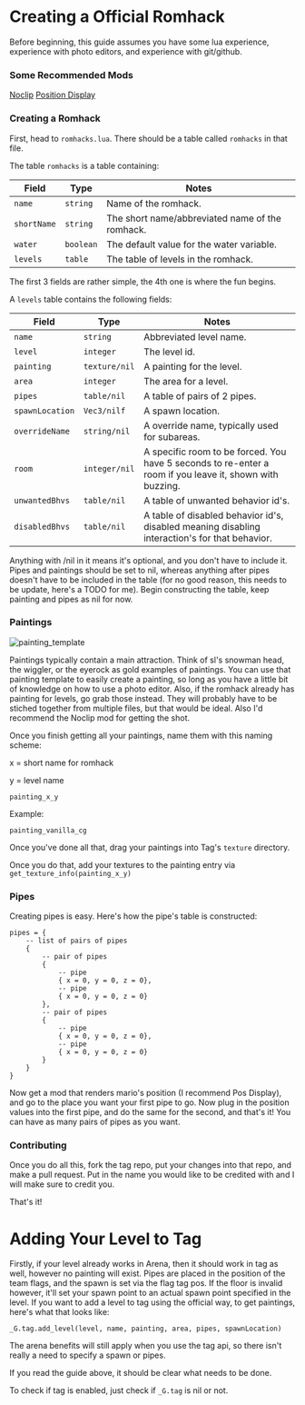 # Creating a Official Romhack

Before beginning, this guide assumes you have some lua experience, experience with photo editors, and experience with git/github.

### Some Recommended Mods

[Noclip](https://mods.sm64coopdx.com/mods/noclip.30/)
[Position Display](https://github.com/Agent-11/agent-ex-coop-mods/blob/main/mods/pos-display.lua)

### Creating a Romhack

First, head to `romhacks.lua`. There should be a table called `romhacks` in that file.

The table `romhacks` is a table containing:

| Field | Type | Notes |
| ----- | ---- | ----- |
| `name`|`string`|Name of the romhack.
| `shortName`|`string`|The short name/abbreviated name of the romhack.
| `water`|`boolean`|The default value for the water variable.
| `levels`|`table`|The table of levels in the romhack.

The first 3 fields are rather simple, the 4th one is where the fun begins.

A `levels` table contains the following fields:

| Field | Type | Notes |
| ----- | ---- | ----- |
| `name`|`string`|Abbreviated level name.
| `level`|`integer`|The level id.
| `painting` |`texture/nil`|A painting for the level.
| `area`|`integer`|The area for a level.
| `pipes`|`table/nil`|A table of pairs of 2 pipes.
| `spawnLocation`|`Vec3/nilf`|A spawn location.
| `overrideName`|`string/nil`|A override name, typically used for subareas.
| `room`|`integer/nil`|A specific room to be forced. You have 5 seconds to re-enter a room if you leave it, shown with buzzing.
| `unwantedBhvs`|`table/nil`|A table of unwanted behavior id's.
| `disabledBhvs`|`table/nil`|A table of disabled behavior id's, disabled meaning disabling interaction's for that behavior.

Anything with /nil in it means it's optional, and you don't have to include it. Pipes and paintings should be set to nil, whereas anything after pipes doesn't have to be included in the table (for no good reason, this needs to be update, here's a TODO for me). Begin constructing the table, keep painting and pipes as nil for now.

### Paintings

![painting_template](https://github.com/EmeraldLoc/tag-dev/assets/86802223/771dd2a2-6bc7-4d07-9799-02b4dd0166b9)

Paintings typically contain a main attraction. Think of sl's snowman head, the wiggler, or the eyerock as gold examples of paintings. You can use that painting template to easily create a painting, so long as you have a little bit of knowledge on how to use a photo editor. Also, if the romhack already has painting for levels, go grab those instead. They will probably have to be stiched together from multiple files, but that would be ideal. Also I'd recommend the Noclip mod for getting the shot.

Once you finish getting all your paintings, name them with this naming scheme:

x = short name for romhack

y = level name

`painting_x_y`

Example:

`painting_vanilla_cg`

Once you've done all that, drag your paintings into Tag's `texture` directory.

Once you do that, add your textures to the painting entry via `get_texture_info(painting_x_y)`

### Pipes

Creating pipes is easy. Here's how the pipe's table is constructed:

```
pipes = {
    -- list of pairs of pipes
    {
        -- pair of pipes
        {
            -- pipe
            { x = 0, y = 0, z = 0},
            -- pipe
            { x = 0, y = 0, z = 0}
        },
        -- pair of pipes
        {
            -- pipe
            { x = 0, y = 0, z = 0},
            -- pipe
            { x = 0, y = 0, z = 0}
        }
    }
}
```

Now get a mod that renders mario's position (I recommend Pos Display), and go to the place you want your first pipe to go. Now plug in the position values into the first pipe, and do the same for the second, and that's it! You can have as many pairs of pipes as you want.

### Contributing

Once you do all this, fork the tag repo, put your changes into that repo, and make a pull request. Put in the name you would like to be credited with and I will make sure to credit you.

That's it!

# Adding Your Level to Tag

Firstly, if your level already works in Arena, then it should work in tag as well, however no painting will exist. Pipes are placed in the position of the team flags, and the spawn is set via the flag tag pos. If the floor is invalid however, it'll set your spawn point to an actual spawn point specified in the level. If you want to add a level to tag using the official way, to get paintings, here's what that looks like:

```
_G.tag.add_level(level, name, painting, area, pipes, spawnLocation)
```

The arena benefits will still apply when you use the tag api, so there isn't really a need to specify a spawn or pipes.

If you read the guide above, it should be clear what needs to be done.

To check if tag is enabled, just check if `_G.tag` is nil or not.